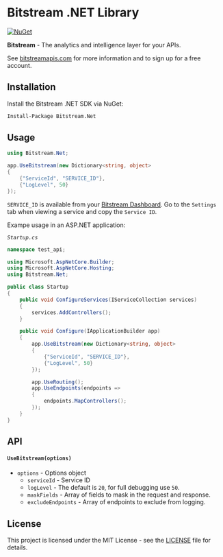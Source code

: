 # Bitstream .NET Library

[![NuGet](https://img.shields.io/nuget/v/Bitstream.Net)](https://www.nuget.org/packages/Bitstream.Net/)

<!-- [![License](https://img.shields.io/github/license/bitstream/bitstream-sdk-dotnet)](https://github.com/bitstream/bitstream-sdk-dotnet/blob/main/LICENSE) -->

**Bitstream** - The analytics and intelligence layer for your APIs.

See [bitstreamapis.com](https://www.bitstreamapis.com) for more information and to sign up for a free account.

## Installation

Install the Bitstream .NET SDK via NuGet:

```bash
Install-Package Bitstream.Net
```

## Usage

```csharp
using Bitstream.Net;

app.UseBitstream(new Dictionary<string, object>
{
    {"ServiceId", "SERVICE_ID"},
    {"LogLevel", 50}
});

```

`SERVICE_ID` is available from your [Bitstream Dashboard](https://app.bitstreamapis.com/). Go to the `Settings` tab when viewing a service and copy the `Service ID`.

Exampe usage in an ASP.NET application:

_`Startup.cs`_

```csharp
namespace test_api;

using Microsoft.AspNetCore.Builder;
using Microsoft.AspNetCore.Hosting;
using Bitstream.Net;

public class Startup
{
    public void ConfigureServices(IServiceCollection services)
    {
        services.AddControllers();
    }

    public void Configure(IApplicationBuilder app)
    {
        app.UseBitstream(new Dictionary<string, object>
        {
            {"ServiceId", "SERVICE_ID"},
            {"LogLevel", 50}
        });

        app.UseRouting();
        app.UseEndpoints(endpoints =>
        {
            endpoints.MapControllers();
        });
    }
}

```

## API

#### `UseBitstream(options)`

- `options` - Options object
  - `serviceId` - Service ID
  - `logLevel` - The default is `20`, for full debugging use `50`.
  - `maskFields` - Array of fields to mask in the request and response.
  - `excludeEndpoints` - Array of endpoints to exclude from logging.

## License

This project is licensed under the MIT License - see the [LICENSE](LICENSE) file for details.
